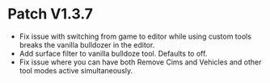 ﻿# Patch V1.3.7
* Fix issue with switching from game to editor while using custom tools breaks the vanilla bulldozer in the editor.
* Add surface filter to vanilla bulldoze tool. Defaults to off.
* Fix issue where you can have both Remove Cims and Vehicles and other tool modes active simultaneously.